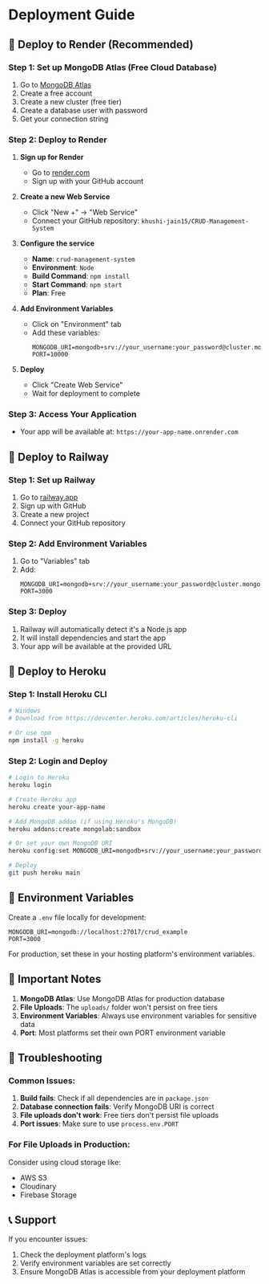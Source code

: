 # Deployment Guide

## 🚀 Deploy to Render (Recommended)

### Step 1: Set up MongoDB Atlas (Free Cloud Database)

1. Go to [MongoDB Atlas](https://www.mongodb.com/atlas)
2. Create a free account
3. Create a new cluster (free tier)
4. Create a database user with password
5. Get your connection string

### Step 2: Deploy to Render

1. **Sign up for Render**
   - Go to [render.com](https://render.com)
   - Sign up with your GitHub account

2. **Create a new Web Service**
   - Click "New +" → "Web Service"
   - Connect your GitHub repository: `khushi-jain15/CRUD-Management-System`

3. **Configure the service**
   - **Name**: `crud-management-system`
   - **Environment**: `Node`
   - **Build Command**: `npm install`
   - **Start Command**: `npm start`
   - **Plan**: Free

4. **Add Environment Variables**
   - Click on "Environment" tab
   - Add these variables:
     ```
     MONGODB_URI=mongodb+srv://your_username:your_password@cluster.mongodb.net/crud_example
     PORT=10000
     ```

5. **Deploy**
   - Click "Create Web Service"
   - Wait for deployment to complete

### Step 3: Access Your Application

- Your app will be available at: `https://your-app-name.onrender.com`

## 🚀 Deploy to Railway

### Step 1: Set up Railway

1. Go to [railway.app](https://railway.app)
2. Sign up with GitHub
3. Create a new project
4. Connect your GitHub repository

### Step 2: Add Environment Variables

1. Go to "Variables" tab
2. Add:
   ```
   MONGODB_URI=mongodb+srv://your_username:your_password@cluster.mongodb.net/crud_example
   PORT=3000
   ```

### Step 3: Deploy

1. Railway will automatically detect it's a Node.js app
2. It will install dependencies and start the app
3. Your app will be available at the provided URL

## 🚀 Deploy to Heroku

### Step 1: Install Heroku CLI

```bash
# Windows
# Download from https://devcenter.heroku.com/articles/heroku-cli

# Or use npm
npm install -g heroku
```

### Step 2: Login and Deploy

```bash
# Login to Heroku
heroku login

# Create Heroku app
heroku create your-app-name

# Add MongoDB addon (if using Heroku's MongoDB)
heroku addons:create mongolab:sandbox

# Or set your own MongoDB URI
heroku config:set MONGODB_URI=mongodb+srv://your_username:your_password@cluster.mongodb.net/crud_example

# Deploy
git push heroku main
```

## 🔧 Environment Variables

Create a `.env` file locally for development:

```env
MONGODB_URI=mongodb://localhost:27017/crud_example
PORT=3000
```

For production, set these in your hosting platform's environment variables.

## 📝 Important Notes

1. **MongoDB Atlas**: Use MongoDB Atlas for production database
2. **File Uploads**: The `uploads/` folder won't persist on free tiers
3. **Environment Variables**: Always use environment variables for sensitive data
4. **Port**: Most platforms set their own PORT environment variable

## 🐛 Troubleshooting

### Common Issues:

1. **Build fails**: Check if all dependencies are in `package.json`
2. **Database connection fails**: Verify MongoDB URI is correct
3. **File uploads don't work**: Free tiers don't persist file uploads
4. **Port issues**: Make sure to use `process.env.PORT`

### For File Uploads in Production:

Consider using cloud storage like:
- AWS S3
- Cloudinary
- Firebase Storage

## 📞 Support

If you encounter issues:
1. Check the deployment platform's logs
2. Verify environment variables are set correctly
3. Ensure MongoDB Atlas is accessible from your deployment platform
